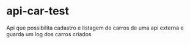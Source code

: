 # api-car-test
Api que possibilita cadastro e listagem de carros de uma api externa e guarda um log dos carros criados
